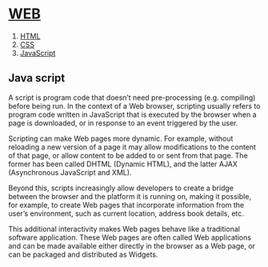 <!doctype html>
<html>
<head>
  <title>WEB1 - Javascript</title>
<meta charset="utf-8">
</head>
<body>
  <h1><a href="index.html">WEB</a></h1>
<ol>
  <li><a href="1.html">HTML</a></li>
  <li><a href="2.html">CSS</a></li>
  <li><a href="3.html">JavaScript</a></li>
</ol>
<h2>Java script</h2>
<p>A script is program code that doesn’t need pre-processing (e.g. compiling) before being run. In the context of a Web browser, scripting usually refers to program code written in JavaScript that is executed by the browser when a page is downloaded, or in response to an event triggered by the user.</p>

<p>Scripting can make Web pages more dynamic. For example, without reloading a new version of a page it may allow modifications to the content of that page, or allow content to be added to or sent from that page. The former has been called DHTML (Dynamic HTML), and the latter AJAX (Asynchronous JavaScript and XML).</p>

<p>Beyond this, scripts increasingly allow developers to create a bridge between the browser and the platform it is running on, making it possible, for example, to create Web pages that incorporate information from the user’s environment, such as current location, address book details, etc.</p>

<p>This additional interactivity makes Web pages behave like a traditional software application. These Web pages are often called Web applications and can be made available either directly in the browser as a Web page, or can be packaged and distributed as Widgets.</p>
</body>
</html>
